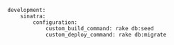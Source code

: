 <!-- usedin: [ _includes/_inlines/Deployment/Rails/sinatra-stacks] - layout:code post: sinatra-stacks_custom-commands -->

```
development:
    sinatra:
        configuration:
            custom_build_command: rake db:seed
            custom_deploy_command: rake db:migrate
```
